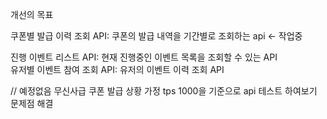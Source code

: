개선의 목표

쿠폰별 발급 이력 조회 API: 쿠폰의 발급 내역을 기간별로 조회하는 api <- 작업중

진행 이벤트 리스트 API: 현재 진행중인 이벤트 목록을 조회할 수 있는 API \
유저별 이벤트 참여 조회 API: 유저의 이벤트 이력 조회 API

// 예정없음 
무신사급 쿠폰 발급 상황 가정
tps 1000을 기준으로 api 테스트 하여보기
문제점 해결